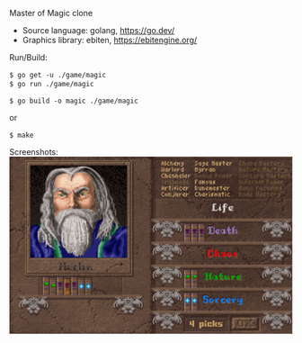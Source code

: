 Master of Magic clone

* Source language: golang, https://go.dev/
* Graphics library: ebiten, https://ebitengine.org/

Run/Build:

```
$ go get -u ./game/magic
$ go run ./game/magic
```

```
$ go build -o magic ./game/magic
```
or
```
$ make
```

Screenshots:
![new wizard](./images/new-custom-wizard.png)

